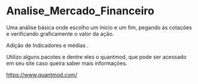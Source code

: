 # Analise_Mercado_Financeiro

Uma análise básica onde escolho um ínicio e um fim, pegando as cotações e verificando graficamente o valor da ação.

Adição de Indicadores e médias .

Utilizo alguns pacotes e dentre eles o quantmod, que pode ser acessado em seu site caso queira saber mais informações.

https://www.quantmod.com/
